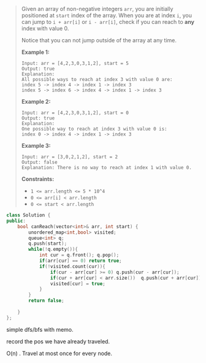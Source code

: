 > Given an array of non-negative integers `arr`, you are initially positioned at `start` index of the array. When you are at index `i`, you can jump to `i + arr[i]` or `i - arr[i]`, check if you can reach to **any** index with value 0.
>
> Notice that you can not jump outside of the array at any time.
>
>  
>
> **Example 1:**
>
> ```
> Input: arr = [4,2,3,0,3,1,2], start = 5
> Output: true
> Explanation: 
> All possible ways to reach at index 3 with value 0 are: 
> index 5 -> index 4 -> index 1 -> index 3 
> index 5 -> index 6 -> index 4 -> index 1 -> index 3 
> ```
>
> **Example 2:**
>
> ```
> Input: arr = [4,2,3,0,3,1,2], start = 0
> Output: true 
> Explanation: 
> One possible way to reach at index 3 with value 0 is: 
> index 0 -> index 4 -> index 1 -> index 3
> ```
>
> **Example 3:**
>
> ```
> Input: arr = [3,0,2,1,2], start = 2
> Output: false
> Explanation: There is no way to reach at index 1 with value 0.
> ```
>
>  
>
> **Constraints:**
>
> - `1 <= arr.length <= 5 * 10^4`
> - `0 <= arr[i] < arr.length`
> - `0 <= start < arr.length`



```cpp
class Solution {
public:
    bool canReach(vector<int>& arr, int start) {
        unordered_map<int,bool> visited;
        queue<int> q;
        q.push(start);
        while(!q.empty()){
            int cur = q.front(); q.pop();
            if(arr[cur] == 0) return true;
            if(!visited.count(cur)){
                if(cur - arr[cur] >= 0) q.push(cur - arr[cur]);
                if(cur + arr[cur] < arr.size())  q.push(cur + arr[cur]);
                visited[cur] = true;
            }
        }
        return false;
        
    }
};
```

simple dfs/bfs with memo. 

record the pos we have already traveled.

O(n) . Travel at most once for every node.